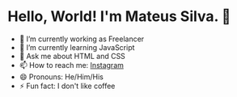 # Hello, World! I'm Mateus Silva. 👋

<!--
**mateussdev/mateussdev** is a ✨ _special_ ✨ repository because its `README.md` (this file) appears on your GitHub profile.

Here are some ideas to get you started:
-->

- 🔭 I’m currently working as Freelancer
- 🌱 I’m currently learning JavaScript
- 💬 Ask me about HTML and CSS
- 📫 How to reach me: [Instagram](https://instagram.com/mateusdev_/?target=_blank)
- 😄 Pronouns: He/Him/His
- ⚡ Fun fact: I don't like coffee
<!-- - 👯 I’m looking to collaborate on ... 
- 🤔 I’m looking for help with ... -->
